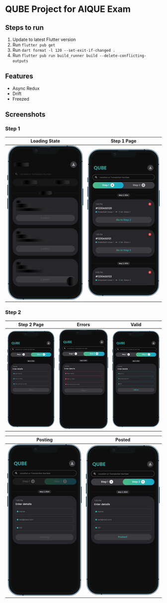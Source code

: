 # QUBE Project for AIQUE Exam

## Steps to run
1. Update to latest Flutter version
2. Run `flutter pub get`
3. Run `dart format -l 120 --set-exit-if-changed .`
4. Run `flutter pub run build_runner build --delete-conflicting-outputs`

## Features
- Async Redux
- Drift
- Freezed

## Screenshots

### Step 1

| Loading State                       | Step 1 Page                  |
|-------------------------------------|------------------------------|
| ![](/screenshots/loading_state.png) | ![](/screenshots/step_1.png) |

### Step 2

| Step 2 Page                  | Errors                             | Valid                              |
|------------------------------|------------------------------------|------------------------------------|
| ![](/screenshots/step_2.png) | ![](/screenshots/step_2_error.png) | ![](/screenshots/step_2_valid.png) |

| Posting                              | Posted                              |
|--------------------------------------|-------------------------------------|
| ![](/screenshots/step_2_posting.png) | ![](/screenshots/step_2_posted.png) |
